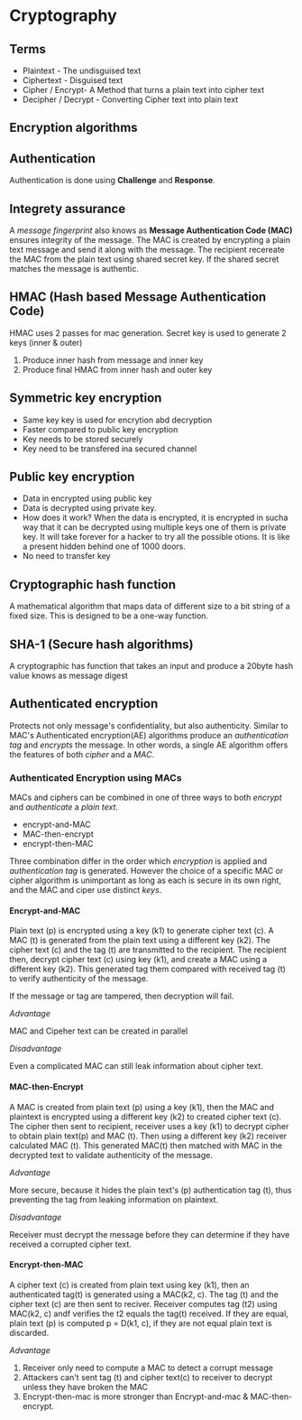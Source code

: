 # Cryptography

## Terms

* Plaintext - The undisguised text
* Ciphertext - Disguised text
* Cipher / Encrypt- A Method that turns a plain text into cipher text
* Decipher / Decrypt - Converting Cipher text into plain text

## Encryption algorithms

## Authentication

Authentication is done using __Challenge__ and __Response__.

## Integrety assurance

A _message fingerprint_ also knows as __Message Authentication Code (MAC)__ ensures integrity of the message. The MAC is created by encrypting a plain text message and send it along with the message. The recipient recereate the MAC from the plain text using shared secret key. If the shared secret matches the message is authentic.

## HMAC (Hash based Message Authentication Code)

HMAC uses 2 passes for mac generation. Secret key is used to generate 2 keys (inner & outer)

1. Produce inner hash from message and inner key
2. Produce final HMAC from inner hash and outer key

## Symmetric key encryption

* Same key key is used for encrytion abd decryption
* Faster compared to public key encryption
* Key needs to be stored securely
* Key need to be transfered ina secured channel

## Public key encryption

* Data in encrypted using public key
* Data is decrypted using private key.
* How does it work? When the data is encrypted, it is encrypted in sucha way that it can be decrypted using multiple keys one of them is private key. It will take forever for a hacker to try all the possible otions. It is like a present hidden behind one of 1000 doors.
* No need to transfer key

## Cryptographic hash function

A mathematical algorithm that maps data of different size to  a bit string of a fixed size. This is designed to be a one-way function. 

## SHA-1 (Secure hash algorithms)

A cryptographic has function that takes an input and produce a 20byte hash value knows  as message digest

## Authenticated encryption

Protects not only message's confidentiality, but also authenticity. Similar to MAC's Authenticated encryption(AE) algorithms produce an _authentication tag_ and _encrypts_ the message. In other words, a single AE algorithm offers the features of both *cipher* and a *MAC*.

### Authenticated Encryption using MACs

MACs and ciphers can be combined in one of three ways to both *encrypt* and *authenticate* a _plain text_.

* encrypt-and-MAC
* MAC-then-encrypt
* encrypt-then-MAC

Three combination differ in the order which _encryption_ is applied and _authentication tag_ is generated. However the choice of a specific MAC or cipher algorithm is unimportant as long as each is secure in its own right, and the MAC and ciper use distinct _keys_.

#### Encrypt-and-MAC

Plain text (p) is encrypted using a key (k1) to generate cipher text (c). A MAC (t) is generated from the plain text using a different key (k2). The cipher text (c) and the tag (t) are transmitted to the recipient. 
The recipient then, decrypt cipher text (c) using key (k1), and create a MAC using a different key (k2). This generated tag them compared with received tag (t) to verify authenticity of the message.

If the message or tag are tampered, then decryption will fail.

_Advantage_

MAC and Cipeher text can be created in parallel

_Disadvantage_

Even a complicated MAC can still leak information about cipher text.

#### MAC-then-Encrypt

A MAC is created from plain text (p) using a key (k1), then the MAC and plaintext is encrypted using a different key (k2) to created cipher text (c). The cipher then sent to recipient, receiver uses a key (k1) to decrypt cipher to obtain plain text(p) and MAC (t). Then using a different key (k2) receiver calculated MAC (t). This generated MAC(t) then matched with MAC in the decrypted text to validate authenticity of the message.

_Advantage_

More secure, because it hides the plain text's (p) authentication tag (t), thus preventing the tag from leaking information on plaintext.

_Disadvantage_

Receiver must decrypt the message before they can determine if they have received a corrupted cipher text.

#### Encrypt-then-MAC

A cipher text (c) is created from plain text using key (k1), then an authenticated tag(t) is generated using a MAC(k2, c). The tag (t) and the cipher text (c) are then sent to reciver. Receiver computes tag (t2) using MAC(k2, c) andf verifies the t2 equals the tag(t) received. If they are equal, plain text (p) is computed p = D(k1, c), if they are not equal plain text is discarded.

_Advantage_

1. Receiver only need to compute a MAC to detect a corrupt message
2. Attackers can't sent tag (t) and cipher text(c) to receiver to decrypt unless they have broken the MAC
3. Encrypt-then-mac is more stronger than Encrypt-and-mac & MAC-then-encrypt.